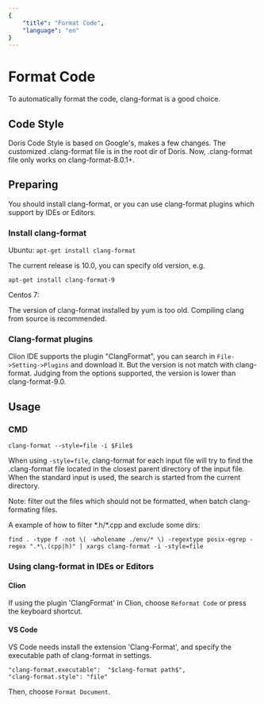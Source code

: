 ```yaml
---
{
    "title": "Format Code",
    "language": "en"
}
---
```


<!-- 
Licensed to the Apache Software Foundation (ASF) under one
or more contributor license agreements.  See the NOTICE file
distributed with this work for additional information
regarding copyright ownership.  The ASF licenses this file
to you under the Apache License, Version 2.0 (the
"License"); you may not use this file except in compliance
with the License.  You may obtain a copy of the License at

  http://www.apache.org/licenses/LICENSE-2.0

Unless required by applicable law or agreed to in writing,
software distributed under the License is distributed on an
"AS IS" BASIS, WITHOUT WARRANTIES OR CONDITIONS OF ANY
KIND, either express or implied.  See the License for the
specific language governing permissions and limitations
under the License.
-->

# Format Code
To automatically format the code, clang-format is a good choice.

## Code Style
Doris Code Style is based on Google's, makes a few changes. The customized .clang-format
file is in the root dir of Doris.
Now, .clang-format file only works on clang-format-8.0.1+.

## Preparing
You should install clang-format, or you can use clang-format plugins which support by IDEs or Editors.

### Install clang-format
Ubuntu: `apt-get install clang-format` 

The current release is 10.0, you can specify old version, e.g.
 
 `apt-get install clang-format-9`

Centos 7: 

The version of clang-format installed by yum is too old. Compiling clang from source
is recommended.

### Clang-format plugins
Clion IDE supports the plugin "ClangFormat", you can search in `File->Setting->Plugins`
 and download it.
But the version is not match with clang-format. Judging from the options supported, 
the version is lower than clang-format-9.0.

## Usage

### CMD
`clang-format --style=file -i $File$` 

When using `-style=file`, clang-format for each input file will try to find the 
.clang-format file located in the closest parent directory of the input file. 
When the standard input is used, the search is started from the current directory.

Note: filter out the files which should not be formatted, when batch clang-formating
 files. 
 
 A example of how to filter \*.h/\*.cpp and exclude some dirs:
 
`find . -type f -not \( -wholename ./env/* \) -regextype posix-egrep -regex
 ".*\.(cpp|h)" | xargs clang-format -i -style=file`

### Using clang-format in IDEs or Editors
#### Clion
If using the plugin 'ClangFormat' in Clion, choose `Reformat Code` or press the keyboard 
shortcut.
#### VS Code
VS Code needs install the extension 'Clang-Format', and specify the executable path of 
clang-format in settings.

```
"clang-format.executable":  "$clang-format path$",
"clang-format.style": "file"
```
Then, choose `Format Document`.